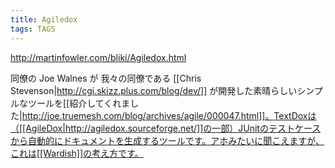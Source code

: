 ```yaml
---
title: Agiledox
tags: TAGS
---
```


http://martinfowler.com/bliki/Agiledox.html

同僚の Joe Walnes が 我々の同僚である [[Chris Stevenson|http://cgi.skizz.plus.com/blog/dev/]] が開発した素晴らしいシンプルなツールを[[紹介してくれました|http://joe.truemesh.com/blog/archives/agile/000047.html]]。TextDoxは（[[AgileDox|http://agiledox.sourceforge.net/]]の一部）JUnitのテストケースから自動的にドキュメントを生成するツールです。アホみたいに聞こえますが、これは[[Wardish]]の考え方です。
